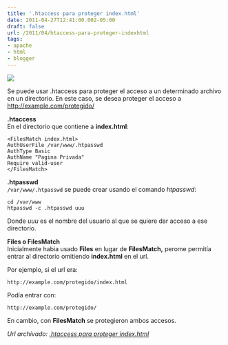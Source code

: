 ```yaml
---
title: '.htaccess para proteger index.html'
date: 2011-04-27T12:41:00.002-05:00
draft: false
url: /2011/04/htaccess-para-proteger-indexhtml
tags: 
- apache
- html
- blogger
---
```


[![](https://4.bp.blogspot.com/-mnivdaPjRtA/TbhUfnjv1hI/AAAAAAAABU4/VJK3xW-jwBg/s1600/Lock+file+Icon.jpg)](https://4.bp.blogspot.com/-mnivdaPjRtA/TbhUfnjv1hI/AAAAAAAABU4/VJK3xW-jwBg/s1600/Lock+file+Icon.jpg)

Se puede usar .htaccess para proteger el acceso a un determinado archivo en un directorio. En este caso, se desea proteger el acceso a http://example.com/protegido/  
  
**.htaccess**  
En el directorio que contiene a **index.html**:  
  
```
<FilesMatch index.html>  
AuthUserFile /var/www/.htpasswd  
AuthType Basic  
AuthName "Pagina Privada"  
Require valid-user  
</FilesMatch>  

```  
**.htpasswd**  
`/var/www/.htpasswd` se puede crear usando el comando _htpasswd_:  
  
```
cd /var/www  
htpasswd -c .htpasswd uuu  

```  
Donde _uuu_ es el nombre del usuario al que se quiere dar acceso a ese directorio.  
  
**Files o FilesMatch**  
Inicialmente habia usado **Files** en lugar de **FilesMatch,** perome permitía entrar al directorio omitiendo **index.html** en el url.  
  
Por ejemplo, si el url era:  
  
```
http://example.com/protegido/index.html  

```  
Podía entrar con:  
  
```
http://example.com/protegido/  

```  
En cambio, con **FilesMatch** se protegieron ambos accesos.

_*Url archivado: [.htaccess para proteger index.html](https://akcdev.blogspot.com/2011/04/htaccess-para-proteger-indexhtml.html)*_
